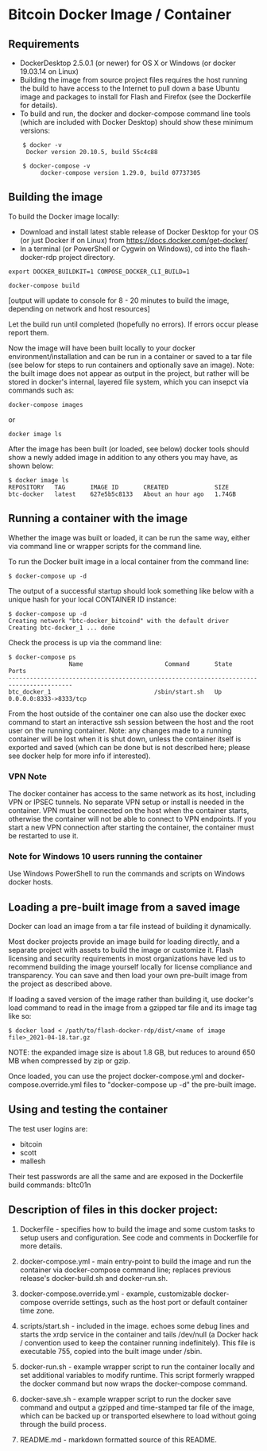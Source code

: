 # Bitcoin Docker Image / Container

## Requirements
 * DockerDesktop 2.5.0.1 (or newer) for OS X or Windows (or docker 19.03.14 on Linux)
 * Building the image from source project files requires the host running the build to have access to the Internet to pull down a base Ubuntu image and packages to install for Flash and Firefox (see the Dockerfile for details).
 * To build and run, the docker and docker-compose command line tools (which are included with Docker Desktop) should show these minimum versions:

```
	$ docker -v
     Docker version 20.10.5, build 55c4c88
	
	$ docker-compose -v
         docker-compose version 1.29.0, build 07737305
```
 
## Building the image
To build the Docker image locally:

 * Download and install latest stable release of Docker Desktop for your OS (or just Docker if on Linux) from https://docs.docker.com/get-docker/
 * In a terminal (or PowerShell or Cygwin on Windows), cd into the flash-docker-rdp project directory.

```
export DOCKER_BUILDKIT=1 COMPOSE_DOCKER_CLI_BUILD=1

docker-compose build
```
[output will update to console for 8 - 20 minutes to build the image, depending on network and host resources]

Let the build run until completed (hopefully no errors). If errors occur please report them.

Now the image will have been built locally to your docker environment/installation and can be run in a container or saved to a tar file (see below for steps to run containers and optionally save an image).  Note: the built image does not appear as output in the project, but rather will be stored in docker's internal, layered file system, which you can insepct via commands such as:

```
docker-compose images
```
or 

```
docker image ls
```

After the image has been built (or loaded, see below) docker tools should show a newly added image in addition to any others you may have, as shown below:

```
$ docker image ls
REPOSITORY   TAG       IMAGE ID       CREATED             SIZE
btc-docker   latest    627e5b5c8133   About an hour ago   1.74GB
```

## Running a container with the image
Whether the image was built or loaded, it can be run the same way, either via command line or wrapper scripts for the command line.

To run the Docker built image in a local container from the command line:

```
$ docker-compose up -d
```
The output of a successful startup should look something like below with a unique hash for your local CONTAINER ID instance:

```
$ docker-compose up -d
Creating network "btc-docker_bitcoind" with the default driver
Creating btc-docker_1 ... done
```
Check the process is up via the command line:

```
$ docker-compose ps
                 Name                       Command       State           Ports
----------------------------------------------------------------------------------------
btc_docker_1                             /sbin/start.sh   Up      0.0.0.0:8333->8333/tcp
```

From the host outside of the container one can also use the docker exec command to start an interactive ssh session between the host and the root user on the running container.  Note: any changes made to a running container will be lost when it is shut down, unless the container itself is exported and saved (which can be done but is not described here; please see docker help for more info if interested).


### VPN Note
The docker container has access to the same network as its host, including VPN or IPSEC tunnels.
No separate VPN setup or install is needed in the container.  VPN must be connected on the host when the container starts, 
otherwise the container will not be able to connect to VPN endpoints.  If you start a new VPN connection after starting the container, 
the container must be restarted to use it.

### Note for Windows 10 users running the container
Use Windows PowerShell to run the commands and scripts on Windows docker hosts.

## Loading a pre-built image from a saved image
Docker can load an image from a tar file instead of building it dynamically.

Most docker projects provide an image build for loading directly, and a separate project with assets to build the image or customize it.  Flash licensing and security requirements in most organizations have led us to recommend building the image yourself locally for license compliance and transparency. You can save and then load your own pre-built image from the project as described above.

If loading a saved version of the image rather than building it, use docker's load command to read in the image from a gzipped tar file and its image tag like so:

```
$ docker load < /path/to/flash-docker-rdp/dist/<name of image file>_2021-04-18.tar.gz
```
NOTE: the expanded image size is about 1.8 GB, but reduces to around 650 MB when compressed by zip or gzip.

Once loaded, you can use the project docker-compose.yml and docker-compose.override.yml files to "docker-compose up -d" the pre-built image. 

## Using and testing the container

The test user logins are:

* bitcoin
* scott
* mallesh

Their test passwords are all the same and are exposed in the Dockerfile build commands: b1tc01n

## Description of files in this docker project:

1. Dockerfile - specifies how to build the image and some custom tasks to setup users and configuration. See code and comments in Dockerfile for more details.

2. docker-compose.yml - main entry-point to build the image and run the container via docker-compose command line; replaces previous release's docker-build.sh and docker-run.sh.

3. docker-compose.override.yml - example, customizable docker-compose override settings, such as the host port or default container time zone.

2. scripts/start.sh - included in the image. echoes some debug lines and starts the xrdp service in the container and tails /dev/null (a Docker hack / convention used to keep the container running indefinitely). This file is executable 755, copied into the built image under /sbin.

4. docker-run.sh - example wrapper script to run the container locally and set additional variables to modify runtime.  This script formerly wrapped the docker command but now wraps the docker-compose command.

5. docker-save.sh - example wrapper script to run the docker save command and output a gzipped and time-stamped tar file of the image, which can be backed up or transported elsewhere to load without going through the build process. 

9. README.md - markdown formatted source of this README.
